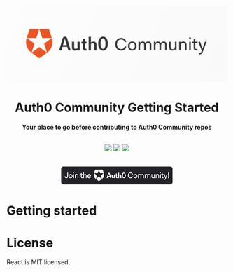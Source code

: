 <div align="center">
<br>
<img src="/Open-Source/Assets/Auth0_Community_Banner.png"
/>
<br/>
<h1>Auth0 Community Getting Started</h1>
<strong>Your place to go before contributing to Auth0 Community repos</strong>
</div>
<br/>
<p align="center">
<img src="https://img.shields.io/badge/community-driven-brightgreen.svg"/>
<img src="https://img.shields.io/badge/contribution%20made-easier-green.svg"/>
<img src="https://img.shields.io/badge/License-MIT-green.svg"/>
</p>
<div align="center">
<br>
<a href="https://community.auth0.com/">
<img src="/Open-Source/Assets/join_auth0_community_badge.png"/>
</a>
</div>

# Getting started

# License

React is MIT licensed.
